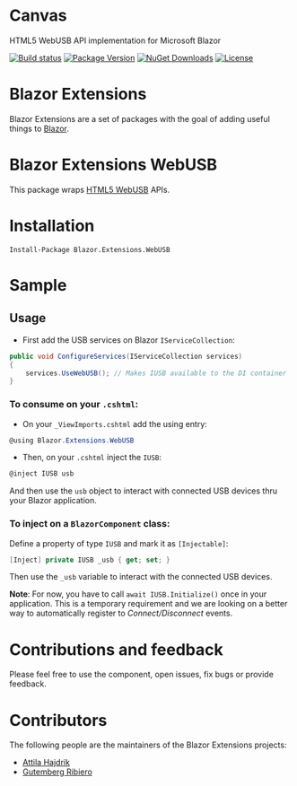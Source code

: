 # Canvas
HTML5 WebUSB API implementation for Microsoft Blazor

[![Build status](https://dotnet-ci.visualstudio.com/DotnetCI/_apis/build/status/Blazor-Extensions-WebUSB-CI?branch=master)](https://dotnet-ci.visualstudio.com/DotnetCI/_build/latest?definitionId=18&branch=master)
[![Package Version](https://img.shields.io/nuget/v/Blazor.Extensions.WebUSB.svg)](https://www.nuget.org/packages/Blazor.Extensions.WebUSB)
[![NuGet Downloads](https://img.shields.io/nuget/dt/Blazor.Extensions.WebUSB.svg)](https://www.nuget.org/packages/Blazor.Extensions.WebUSB)
[![License](https://img.shields.io/github/license/BlazorExtensions/WebUSB.svg)](https://github.com/BlazorExtensions/WebUSB/blob/master/LICENSE)

# Blazor Extensions

Blazor Extensions are a set of packages with the goal of adding useful things to [Blazor](https://blazor.net).

# Blazor Extensions WebUSB

This package wraps [HTML5 WebUSB](https://wicg.github.io/webusb/) APIs. 

# Installation

```
Install-Package Blazor.Extensions.WebUSB
```

# Sample

## Usage

- First add the USB services on Blazor `IServiceCollection`:

```c#
public void ConfigureServices(IServiceCollection services)
{
    services.UseWebUSB(); // Makes IUSB available to the DI container
}
```

### To consume on your `.cshtml`:

- On your `_ViewImports.cshtml` add the using entry:

```c#
@using Blazor.Extensions.WebUSB
```

- Then, on your `.cshtml` inject the `IUSB`:

```c#
@inject IUSB usb
```

And then use the `usb` object to interact with connected USB devices thru your Blazor application.

### To inject on a `BlazorComponent` class:

Define a property of type `IUSB` and mark it as `[Injectable]`:

```c#
[Inject] private IUSB _usb { get; set; }
```

Then use the `_usb` variable to interact with the connected USB devices.

**Note**: For now, you have to call `await IUSB.Initialize()` once in your application. This is a temporary requirement and we are looking on a better way to automatically register to _Connect/Disconnect_ events.

# Contributions and feedback

Please feel free to use the component, open issues, fix bugs or provide feedback.

# Contributors

The following people are the maintainers of the Blazor Extensions projects:

- [Attila Hajdrik](https://github.com/attilah)
- [Gutemberg Ribiero](https://github.com/galvesribeiro)
